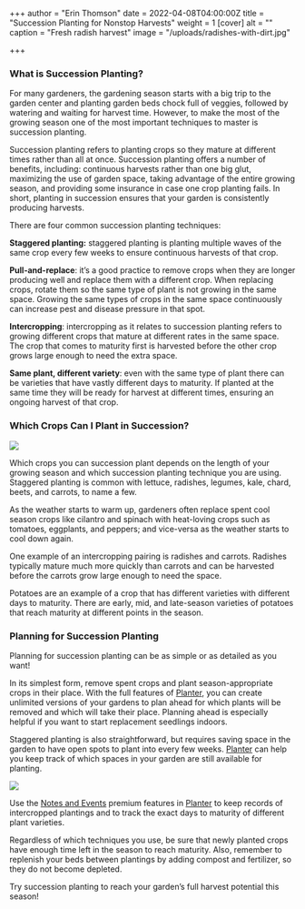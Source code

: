+++
author = "Erin Thomson"
date = 2022-04-08T04:00:00Z
title = "Succession Planting for Nonstop Harvests"
weight = 1
[cover]
alt = ""
caption = "Fresh radish harvest"
image = "/uploads/radishes-with-dirt.jpg"

+++
### What is Succession Planting?

For many gardeners, the gardening season starts with a big trip to the garden center and planting garden beds chock full of veggies, followed by watering and waiting for harvest time. However, to make the most of the growing season one of the most important techniques to master is succession planting.

Succession planting refers to planting crops so they mature at different times rather than all at once. Succession planting offers a number of benefits, including: continuous harvests rather than one big glut, maximizing the use of garden space, taking advantage of the entire growing season, and providing some insurance in case one crop planting fails. In short, planting in succession ensures that your garden is consistently producing harvests.

There are four common succession planting techniques:

**Staggered planting:** staggered planting is planting multiple waves of the same crop every few weeks to ensure continuous harvests of that crop.

**Pull-and-replace**: it’s a good practice to remove crops when they are longer producing well and replace them with a different crop. When replacing crops, rotate them so the same type of plant is not growing in the same space. Growing the same types of crops in the same space continuously can increase pest and disease pressure in that spot.

**Intercropping**: intercropping as it relates to succession planting refers to growing different crops that mature at different rates in the same space. The crop that comes to maturity first is harvested before the other crop grows large enough to need the extra space.

**Same plant, different variety**: even with the same type of plant there can be varieties that have vastly different days to maturity. If planted at the same time they will be ready for harvest at different times, ensuring an ongoing harvest of that crop.

### Which Crops Can I Plant in Succession?

![](/uploads/carrots-with-dirt.jpg)

Which crops you can succession plant depends on the length of your growing season and which succession planting technique you are using. Staggered planting is common with lettuce, radishes, legumes, kale, chard, beets, and carrots, to name a few.

As the weather starts to warm up, gardeners often replace spent cool season crops like cilantro and spinach with heat-loving crops such as tomatoes, eggplants, and peppers; and vice-versa as the weather starts to cool down again.

One example of an intercropping pairing is radishes and carrots. Radishes typically mature much more quickly than carrots and can be harvested before the carrots grow large enough to need the space.

Potatoes are an example of a crop that has different varieties with different days to maturity. There are early, mid, and late-season varieties of potatoes that reach maturity at different points in the season.

### Planning for Succession Planting

Planning for succession planting can be as simple or as detailed as you want!

In its simplest form, remove spent crops and plant season-appropriate crops in their place. With the full features of [Planter](https://planter.garden/), you can create unlimited versions of your gardens to plan ahead for which plants will be removed and which will take their place. Planning ahead is especially helpful if you want to start replacement seedlings indoors.

Staggered planting is also straightforward, but requires saving space in the garden to have open spots to plant into every few weeks. [Planter](https://planter.garden/) can help you keep track of which spaces in your garden are still available for planting.

![](/uploads/screenshot-planting-space.jpg)

Use the [Notes and Events](https://info.planter.garden/premium) premium features in [Planter](https://planter.garden/) to keep records of intercropped plantings and to track the exact days to maturity of different plant varieties.

Regardless of which techniques you use, be sure that newly planted crops have enough time left in the season to reach maturity. Also, remember to replenish your beds between plantings by adding compost and fertilizer, so they do not become depleted.

Try succession planting to reach your garden’s full harvest potential this season!